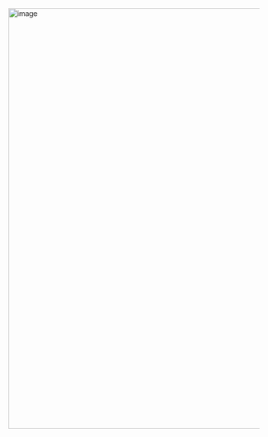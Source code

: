 <img width="1160" height="844" alt="image" src="https://github.com/user-attachments/assets/8023377c-e12d-4802-860b-4a07969b7410" />
